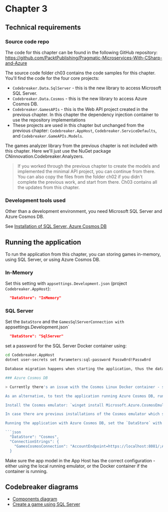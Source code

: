 # Chapter 3

## Technical requirements

### Source code repo

The code for this chapter can be found in the following GitHub repository: https://github.com/PacktPublishing/Pragmatic-Microservices-With-CSharp-and-Azure

The source code folder ch03 contains the code samples for this chapter. You'll find the code for the four core projects:

* `Codebreaker.Data.SqlServer` - this is the new library to access Microsoft SQL Server.
* `Codebreaker.Data.Cosmos` - this is the new library to access Azure Cosmos DB.
* `Codebreaker.GamesAPIs` - this is the Web API project created in the previous chapter. In this chapter the dependency injection container to use the repository implementations 
* These projects are used in this chapter but unchanged from the previous chapter: `Codebreaker.AppHost`, `Codebreaker.ServiceDefaults`, and `Codebreaker.GameAPIs.Models`.

The games analyzer library from the previous chapter is not included with this chapter. Here we'll just use the NuGet package CNinnovation.Codebreaker.Analyzers.

> If you worked through the previous chapter to create the models and implemented the minimal API project, you can continue from there.  You can also copy the files from the folder ch02 if you didn't complete the previous work, and start from there. Ch03 contains all the updates from this chapter.

### Development tools used

Other than a development environment, you need Microsoft SQL Server and Azure Cosmos DB. 

See [Installation of SQL Server, Azure Cosmos DB](../installation.md)

## Running the application

To run the application from this chapter, you can storing games in-memory, using SQL Server, or using Azure Cosmos DB.

### In-Memory

Set this setting with `appsettings.Development.json` (project `Codebreaker.AppHost`):

```json
  "DataStore": "InMemory"
```

### SQL Server

Set the `DataStore` and the `GamesSqlServerConnection with `appsettings.Development.json`

```json
  "DataStore": "SqlServer"
```

set a password for the SQL Server Docker container using:

```bash
cd Codebreaker.AppHost
dotnet user-secrets set Parameters:sql-password Passw0rd!Passw0rd

Database migration happens when starting the application, thus the database is created on first use with the `SqlServer` setting.

### Azure Cosmos DB

> Currently there's an issue with the Cosmos Linux Docker container - see https://github.com/dotnet/aspire/discussions/2535 and https://github.com/Azure/azure-cosmos-dotnet-v3/issues/4315.

As an alternative, to test the application running Azure Cosmos DB, run the Azure Cosmos DB emulator locally:

Install the Cosmos emulator: `winget install Microsoft.Azure.CosmosEmulator` and create the **codebreaker** database within this emulator.

In case there are previous installations of the Cosmos emulator which stopped working, reset the data, or if this fails, uninstall the emulator and install it again.

Running the application with Azure Cosmos DB, set the `DataStore` with `appsettings.Development.json` (project Codebreaker.AppHost), and set the `GamesCosmosConnection` (with a well-known endpoint to the emulator):

```json
  "DataStore": "Cosmos",
  "ConnectionStrings": {
    "GamesCosmosConnection": "AccountEndpoint=https://localhost:8081/;AccountKey=C2y6yDjf5/R+ob0N8A7Cgv30VRDJIWEHLM+4QDU5DE2nQ9nDuVTqobD4b8mGGyPMbIZnqyMsEcaGQy67XIw/Jw==;"
  }
```

Make sure the app model in the App Host has the correct configuration - either using the local running emulator, or the Docker container if the container is running.

## Codebreaker diagrams

* [Components diagram](components.drawio)
* [Create a game using SQL Server](CreateAGameWithSQLServer.md)
